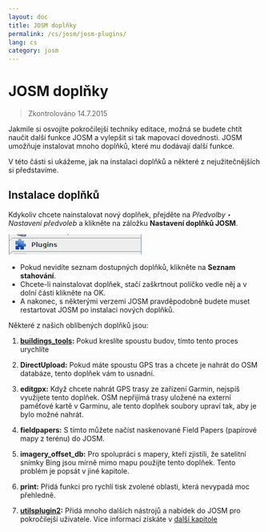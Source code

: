 ```yaml
---
layout: doc
title: JOSM doplňky
permalink: /cs/josm/josm-plugins/
lang: cs
category: josm
---
```


JOSM doplňky
============

> Zkontrolováno 14.7.2015  

Jakmile si osvojíte pokročilejší techniky editace, možná se budete chtít naučit další funkce JOSM a vylepšit si tak mapovací dovednosti. JOSM umožňuje instalovat mnoho doplňků, které mu dodávají další funkce.  

V této části si ukážeme, jak na instalaci doplňků a některé z nejužitečnějších si představíme.

Instalace doplňků
-------------------
Kdykoliv chcete nainstalovat nový doplňek, přejděte na *Předvolby ‣ Nastavení předvoleb* a klikněte na záložku **Nastavení doplňků JOSM**.  

![Plugins][]

* Pokud nevidíte seznam dostupných doplňků, klikněte na **Seznam stahování**.  
* Chcete-li nainstalovat doplňek, stačí zaškrtnout políčko vedle něj a v dolní části klikněte na OK.  
* A nakonec, s některými verzemi JOSM pravděpodobně budete muset restartovat JOSM po instalaci nových doplňků.

Některé z našich oblíbených doplňků jsou:

1. **[buildings_tools](/cs/josm/josm-more-plugins/#the-buildings-tools-plugin):** Pokud kreslíte spoustu budov, tímto tento proces urychlíte  

2. **DirectUpload:** Pokud máte spoustu GPS tras a chcete je nahrát do OSM databáze, tento doplňek vám to usnadní.  

3. **editgpx:** Když chcete nahrát GPS trasy ze zařízení Garmin, nejspíš využijete tento doplňek. OSM nepřijímá trasy uložené na externí paměťové kartě v Garminu, ale tento doplňek soubory upraví tak, aby je bylo možné nahrát.   

4. **fieldpapers:** S tímto můžete načíst naskenované Field Papers (papírové mapy z terénu) do JOSM.  

5. **imagery_offset_db:** Pro spolupráci s mapery, kteří zjistili, že satelitní snímky Bing jsou mírně mimo mapu použijte tento doplňek. Tento problém je popsát v jiné kapitole.  

6. **print:** Přidá funkci pro rychlí tisk zvolené oblasti, která nevypadá moc přehledně.  

7. **[utilsplugin2](/en/josm/josm-more-plugins/#more-selection-tools):** Přidá mnoho dalších nástrojů a nabídek do JOSM pro pokročilejší uživatele. Více informací získáte v [další kapitole](/cs/josm/josm-more-plugins)  



<!-- The remainder of this section needs to be edited, and/or moved to other sections,
    commenting it out for now


- [Mirrored Download]({{site.baseurl}}/en/beginner/josm-plugins/#mirrored-download) (allows you to download more OSM data)
- [Direct Upload]({{site.baseurl}}/en/beginner/josm-plugins/#direct-upload) (allow you to upload GPS tracks)
- [Editgpx]({{site.baseurl}}/cs/beginner/josm-plugins/#edit-gpx) (umožňuje editovat soubory GPX)
- [Tisk]({{site.baseurl}}/cs/beginner/josm-plugins/#print)

We also recommend downloading these plug-ins, which are covered in other
kapitoly:

- FieldPapers
- Buildings\_tool
- Utilsplugin2

![Restart JOSM][]

Zkuste kliknout na „Restartovat JOSM“ a sledovat, jak se znovu načítá software.

Mirrored Download
-----------------

![Mirrored Download][]

__Mirrored Download__ will make downloading OSM
data for editing faster. Instead of getting the data from the central
OSM server, it allows us to get it from a “mirror,” which is an exact
replica of the data but in a location that is faster to access it.

Jakmile je plugin nainstalován (a restartujete JOSM), uvidíte
další nový záznam v nabídce Soubor, „Stáhnout ze zrcadla OSM ...“

![Download from OSM Mirror][]

Stahování dat je přesně to samé, co jste se naučili dříve, ale 
může být mnohem rychlejší!

Přímé nahrávání
-------------

![Direct Upload][]

__DirectUpload__ nahraje trasy GPX přímo do OSM
prostřednictvím JOSM (více informací naleznete v **Appendix**). Jakmile 
je plugin nainstalován (a restartovali jste JOSM), uvidíte
v nabídce „Nástroje“ znovu položku „Nahrát stopy“.

![Upload Traces Item][]

Když kliknete na tlačítko „Nahrát stopy“, zobrazí se toto okno:

![Upload Traces Window][]

Umístěte klíčová slova (oddělená čárkami bez mezer), která se týkají vašeho
Sledování GPS v poli "Tagy (čárkami oddělený)". Například,
"Country,region,city,neighborhood,road name". Next, provide a
description of your tags. A drop-down list will allow you to reuse
former tags and descriptions. Lastly, choose what type of visibility you
would like your track to have. There are four levels from private to
identifiable (all explained below in the [Appendix]{{site.baseurl}}/learnosm/en/).

Click on Upload Trace. If you are not connected to your OSM account, you
will have to do it now.

Once successfully uploaded, the Text area will display an "OK" status
and the “Upload Trace” button will not be clickable. More information
o tomto plug-inu a nahráních GPS je k dispozici v [Appendix]({{site.baseurl}}/learnosm/cs/).

Edit gpx
--------

![Edit Gpx][]

**EditGpx** allows you to prepare recorded GPX tracks
before uploading them to OSM. Often tracks have parts that you would
like to remove. Therefore, this plug-in delete points of tracks in a
speedy manner and creates anonymity for timestamps of a track.

Once the plug-in is installed (and you have restarted JOSM), you will
see this new tool in the tool bar on the left.

![Edit Gpx Tool Icon][]

1. Open a GPX file in JOSM!

![Open GPX File][]

2. Press the new button in the left menu bar 

![Edit Gpx Tool Icon][]

and the GPX data will be imported to a new EditGpx layer. Every
node of the track will be highlighted in yellow.

![GPX Nodes All][]

3. Now mark the points (by clicking) or areas (by drawing a rectangle on
their extent) that you would like to delete. The yellow highlighting
should disappear.

![GPX Nodes Selected][]

4. Right click on the layer name and choose \<\<Convert to GPX layer\>\> in
the \<\<Context\>\> menu.

5. Now you can save the normal GPX layer as a file or upload the data to
OSM (eg by using the
plugin [DirectUpload](http://josm.openstreetmap.de/wiki/Plugins)).

Print
-----

![Print Plugin][]

If you want a quick an easy way to print a map while you are editing in
JOSM, install the __print plugin__. Although you won’t be able to
do anything stylistic with your printout, this is a good way for a quick
and easy print. Once the plugin is installed, a new item will be
available on the File menu called “Print...”

![Print Menu Item][]

Clicking this will open the Print Dialog, which looks like this:

![Print Dialog][]

Here you can change your printer settings. If you don’t see anything on
the page, check the box next to “Map Preview” on the right. Zoom in or
out on the map by changing the number in the “Scale” box. Increase the
resolution by changing the number next to “ppi”. When you have finished
editing the settings, click “Print.”

Shrnutí
-------

These are some useful plugins that are available for JOSM. Feel free to
continue exploring the many other plugins. As you have already seen, the
Preferences menu has a short description of each plugin, and you can
open a web page with more information by clicking on the “More info...”
link next to each.

![More Info Link][]

Good luck!

Appendix
--------

DirectUpload Details
--------------------

![Direct Upload Plugin][]

Adding your GPS tracks and waypoints to the OSM Server is useful for
many reasons.
__(If you do not want your GPX points to be seen by anyone else you do not have to read this section.  You can simply display your GPX files from JOSM, and therefore store them locally).
First of all, GPS tracks are the most useful way of collecting and
georeferencování objektů v OSM. Viz [Letecké snímkování](/cs/josm/aerial-imagery/)
GPS units have greater accuracy than satellite imagery and therefore are
a useful tool for checking how offset imagery may be. Using many GPS
tracks (the greater the number of tracks the greater the ability to
determine geolocation accuracy) allows you to determine if background
imagery may be misaligned.

Uploading tracks to the server permits greater sharing of information.
It allows people who do not have access to the field, simply because
they do not live in that area or they do not have access to a GPS
devices, to help with digitizing. There are two ways to upload your
traces: 1) JOSM Plugin or 2) on the main OSM website.

> Note: GPS waypoints cannot be uploaded to the OSM database directly.
> However, they can be converted to tracks and then be uploaded temporarily,
> for example, so they can be displayed as background objects in Potlatch.

After you have opened your GPX file in JOSM and clicked Go to
"Tools" and click "Upload traces". Describe the GPX file,
write some tags, and visibility. For visibility, you can choose whether
private, trackable, public or identifable.

1.  **Identifiable**: Your trace will be shown publicly in Your
    GPS**traces and in the public GPS traces list. Other users can
    download the raw trace and connect it with your username. Timestamps
    of the tracks points will also be available through the public GPS
    API.

2.  **Public**: Your trace will be shown publicly in Your GPS**traces
    and in the public GPS traces list. Other users are still able to
    download the raw trace from the public trace list and any timestamps
    contained within. However, data shown in the API does not reference
    your trace page, nor are the timestamps available, though the points
    are chronically ordered.

1.  **Trackable**: The trace will **not** show up in any public
    listings, but the trackpoints will still be available through the
    public GPS API **with timestamps**. Other users will be able
    to download the trackpoints but these will not be associated with
    you.

2.  **Private**: The trace will **not** show up in any public
    listings. Trackpoints will be available in timeline order through
    the public GPS API **without timestamps**.

![DirectUpload Traces Options][]

Uploading GPS Traces Online
---------------------------

1. Go
to [http://www.openstreetmap.org/](http://www.openstreetmap.org/) and log in.

2. Select "GPS Traces" found on the left banner.

![Left Banner][]

3. Select
[upload a trace](http://www.openstreetmap.org/trace/create).
Here, you can also  **See just your traces** to review previous GPS tracks.  

4. Find your file in "Choose File". Label it in the Description
box, give it some Tags, and chose what type of Visibility it will have.
If you have many .gpx files you can compress them into a zip archive and
upload it. It will be treated as one large gpx file and only one entry
on the trace list will be created. 

![Online Upload Traces Options][]

5. Click *Upload*.

  The file will be uploaded to the OSM server, where it will join the
queue of files waiting to be inserted into the database.

[Plug Icon]: /images/josm/josm-plugins_image00_plug-icon.png
[Restart JOSM]: /images/josm/josm-plugins_image01_restart-josm.png
[Mirrored Download]: /images/josm/josm-plugins_image02_mirrored_download.png
[Download from OSM Mirror]: /images/josm/josm-plugins_image03_download-from-osm-mirror.png
[Direct Upload]: /images/josm/josm-plugins_image04_direct-upload.png
[Upload Traces Item]: /images/josm/josm-plugins_image05_upload-traces-item.png
[Upload Traces Window]: /images/josm/josm-plugins_image06_upload-traces-window.png
[Edit Gpx]: /images/josm/josm-plugins_image07_edit-gpx.png
[Edit Gpx Tool Icon]: /images/josm/josm-plugins_image08_edit-gpx-tool-icon.png 
[Open GPX File]: /images/josm/josm-plugins_image09_open-gpx-file.png
[GPX Nodes All]: /images/josm/josm-plugins_image10_gpx-nodes-all.png
[GPX Nodes Selected]: /images/josm/josm-plugins_image11_gpx-nodes-selected.png
[Print Plugin]: /images/josm/josm-plugins_image12_print-plugin.png
[Print Menu Item]: /images/josm/josm-plugins_image13_print-menu.png
[Print Dialog]: /images/josm/josm-plugins_image14_print-dialog.png
[More Info Link]: /images/josm/josm-plugins_image15_more-info-link.png
[Direct Upload Plugin]: /images/josm/josm-plugins_image16_direct-upload-plugin.png
[DirectUpload Traces Options]: /images/josm/josm-plugins_image17_directupload-traces.png
[Left Banner]: /images/josm/josm-plugins_image18_left-banner.png
[Online Upload Traces Options]: /images/josm/josm-plugins_image19_online-upload-traces.png

-->


[Plugins]: /images/josm/josm-plugins_image00_plug-icon.png

